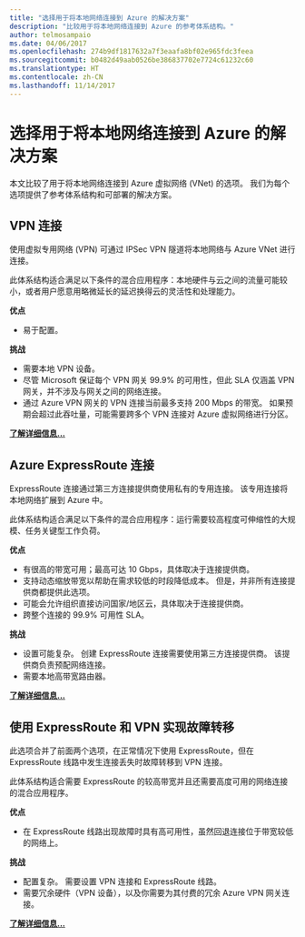 ```yaml
---
title: "选择用于将本地网络连接到 Azure 的解决方案"
description: "比较用于将本地网络连接到 Azure 的参考体系结构。"
author: telmosampaio
ms.date: 04/06/2017
ms.openlocfilehash: 274b9df1817632a7f3eaafa8bf02e965fdc3feea
ms.sourcegitcommit: b0482d49aab0526be386837702e7724c61232c60
ms.translationtype: HT
ms.contentlocale: zh-CN
ms.lasthandoff: 11/14/2017
---
```

# <a name="choose-a-solution-for-connecting-an-on-premises-network-to-azure"></a>选择用于将本地网络连接到 Azure 的解决方案

本文比较了用于将本地网络连接到 Azure 虚拟网络 (VNet) 的选项。 我们为每个选项提供了参考体系结构和可部署的解决方案。

## <a name="vpn-connection"></a>VPN 连接

使用虚拟专用网络 (VPN) 可通过 IPSec VPN 隧道将本地网络与 Azure VNet 进行连接。

此体系结构适合满足以下条件的混合应用程序：本地硬件与云之间的流量可能较小，或者用户愿意用略微延长的延迟换得云的灵活性和处理能力。

**优点**

- 易于配置。

**挑战**

- 需要本地 VPN 设备。
- 尽管 Microsoft 保证每个 VPN 网关 99.9% 的可用性，但此 SLA 仅涵盖 VPN 网关，并不涉及与网关之间的网络连接。
- 通过 Azure VPN 网关的 VPN 连接当前最多支持 200 Mbps 的带宽。 如果预期会超过此吞吐量，可能需要跨多个 VPN 连接对 Azure 虚拟网络进行分区。

**[了解详细信息...][vpn]**

## <a name="azure-expressroute-connection"></a>Azure ExpressRoute 连接

ExpressRoute 连接通过第三方连接提供商使用私有的专用连接。 该专用连接将本地网络扩展到 Azure 中。 

此体系结构适合满足以下条件的混合应用程序：运行需要较高程度可伸缩性的大规模、任务关键型工作负荷。 

**优点**

- 有很高的带宽可用；最高可达 10 Gbps，具体取决于连接提供商。
- 支持动态缩放带宽以帮助在需求较低的时段降低成本。 但是，并非所有连接提供商都提供此选项。
- 可能会允许组织直接访问国家/地区云，具体取决于连接提供商。
- 跨整个连接的 99.9% 可用性 SLA。

**挑战**

- 设置可能复杂。 创建 ExpressRoute 连接需要使用第三方连接提供商。 该提供商负责预配网络连接。
- 需要本地高带宽路由器。

**[了解详细信息...][expressroute]**

## <a name="expressroute-with-vpn-failover"></a>使用 ExpressRoute 和 VPN 实现故障转移

此选项合并了前面两个选项，在正常情况下使用 ExpressRoute，但在 ExpressRoute 线路中发生连接丢失时故障转移到 VPN 连接。

此体系结构适合需要 ExpressRoute 的较高带宽并且还需要高度可用的网络连接的混合应用程序。 

**优点**

- 在 ExpressRoute 线路出现故障时具有高可用性，虽然回退连接位于带宽较低的网络上。

**挑战**

- 配置复杂。 需要设置 VPN 连接和 ExpressRoute 线路。
- 需要冗余硬件（VPN 设备），以及你需要为其付费的冗余 Azure VPN 网关连接。

**[了解详细信息...][expressroute-vpn-failover]**

<!-- links -->
[expressroute]: ./expressroute.md
[expressroute-vpn-failover]: ./expressroute-vpn-failover.md
[vpn]: ./vpn.md